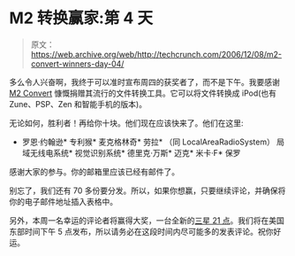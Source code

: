 # M2 转换赢家:第 4 天

> 原文：<https://web.archive.org/web/http://techcrunch.com/2006/12/08/m2-convert-winners-day-04/>

多么令人兴奋啊，我终于可以准时宣布周四的获奖者了，而不是下午。我要感谢 [M2 Convert](https://web.archive.org/web/20160321111242/http://www.m2solutionsinc.com/) 慷慨捐赠其流行的文件转换工具。它可以将文件转换成 iPod(也有 Zune、PSP、Zen 和智能手机的版本)。

无论如何，胜利者！再给你十块。他们现在应该快来了。他们在这里:

*   罗恩·约翰逊*   专利猴*   麦克格林奇*   劳拉*   （同 LocalAreaRadioSystem） 局域无线电系统*   视觉识别系统*   德里克·万斯*   迈克*   米卡·F*   保罗

感谢大家的参与。你的邮箱里应该已经有邮件了。

别忘了，我们还有 70 多份要分发。所以，如果你想赢，只要继续评论，并确保将你的电子邮件地址插入表格中。

另外，本周一名幸运的评论者将赢得大奖，一台全新的[三星 21 点](https://web.archive.org/web/20160321111242/http://crunchgear.com/2006/11/30/samsung-blackjack-q-who/)。我们将在美国东部时间下午 5 点发布，所以请务必在这段时间内尽可能多的发表评论。祝你好运。